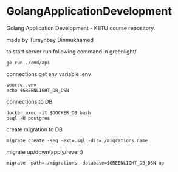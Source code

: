 # GolangApplicationDevelopment
Golang Application Development - KBTU course repository.

made by Tursynbay Dinmukhamed

to start server run following command in greenlight/
```shell
go run ./cmd/api 
```

connections get env variable .env
```shell
source .env 
echo $GREENLIGHT_DB_DSN
```

connections to DB
```shell
docker exec -it $DOCKER_DB bash
psql -U postgres
```

create migration to DB
```shell
migrate create -seq -ext=.sql -dir=./migrations name
```

migrate up/down(apply/revert)
```shell
migrate -path=./migrations -database=$GREENLIGHT_DB_DSN up
```

